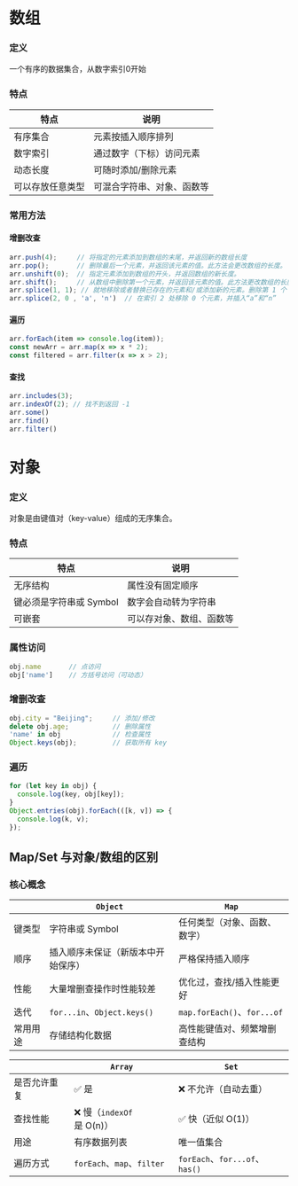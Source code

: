 # 数组

### 定义

一个有序的数据集合，从数字索引0开始

### 特点

| 特点             | 说明                       |
| ------------------ | ---------------------------- |
| 有序集合         | 元素按插入顺序排列         |
| 数字索引         | 通过数字（下标）访问元素   |
| 动态长度         | 可随时添加/删除元素        |
| 可以存放任意类型 | 可混合字符串、对象、函数等 |

### 常用方法

#### 增删改查

```js
arr.push(4);     // 将指定的元素添加到数组的末尾，并返回新的数组长度
arr.pop();       // 删除最后一个元素，并返回该元素的值。此方法会更改数组的长度。
arr.unshift(0);  // 指定元素添加到数组的开头，并返回数组的新长度。
arr.shift();     // 从数组中删除第一个元素，并返回该元素的值。此方法更改数组的长度。
arr.splice(1, 1); // 就地移除或者替换已存在的元素和/或添加新的元素。删除第 1 个
arr.splice(2, 0 , 'a', 'n')  // 在索引 2 处移除 0 个元素，并插入“a”和“n”
```

#### 遍历

```js
arr.forEach(item => console.log(item));
const newArr = arr.map(x => x * 2);
const filtered = arr.filter(x => x > 2);
```

#### 查找

```js
arr.includes(3);
arr.indexOf(2); // 找不到返回 -1
arr.some()
arr.find()
arr.filter()
```

# 对象

### 定义

对象是由键值对（key-value）组成的无序集合。

### 特点

| 特点                    | 说明                     |
| ------------------------- | -------------------------- |
| 无序结构                | 属性没有固定顺序         |
| 键必须是字符串或 Symbol | 数字会自动转为字符串     |
| 可嵌套                  | 可以存对象、数组、函数等 |

### 属性访问

```js
obj.name       // 点访问
obj['name']    // 方括号访问（可动态）
```

### 增删改查

```js
obj.city = "Beijing";     // 添加/修改
delete obj.age;           // 删除属性
'name' in obj             // 检查属性
Object.keys(obj);         // 获取所有 key
```

### 遍历

```js
for (let key in obj) {
  console.log(key, obj[key]);
}
Object.entries(obj).forEach(([k, v]) => {
  console.log(k, v);
});
```

## Map/Set 与对象/数组的区别

### 核心概念

|          | `Object`                        | `Map`                           |
| ---------- | ------------------------------------- | ------------------------------------- |
| 键类型   | 字符串或 Symbol                     | 任何类型（对象、函数、数字）        |
| 顺序     | 插入顺序未保证（新版本中开始保序）  | 严格保持插入顺序                    |
| 性能     | 大量增删查操作时性能较差            | 优化过，查找/插入性能更好           |
| 迭代     | `for...in`、`Object.keys()` | `map.forEach()`、`for...of` |
| 常用用途 | 存储结构化数据                      | 高性能键值对、频繁增删查结构        |

|              | `Array`                            | `Set`                                  |
| -------------- | ---------------------------------------- | -------------------------------------------- |
| 是否允许重复 | ✅ 是                                  | ❌ 不允许（自动去重）                      |
| 查找性能     | ❌ 慢（`indexOf`是 O(n)）          | ✅ 快（近似 O(1)）                         |
| 用途         | 有序数据列表                           | 唯一值集合                                 |
| 遍历方式     | `forEach`、`map`、`filter` | `forEach`、`for...of`、`has()` |
















